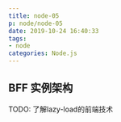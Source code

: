 ```yaml
---
title: node-05
p: node/node-05
date: 2019-10-24 16:40:33
tags:
- node
categories: Node.js
---
```



## BFF 实例架构

TODO: 了解lazy-load的前端技术

